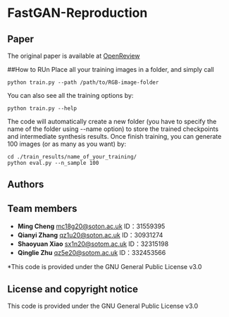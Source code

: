 # FastGAN-Reproduction

## Paper
The original paper is available at [OpenReview](https://openreview.net/forum?id=1Fqg133qRaI)

##How to RUn
Place all your training images in a folder, and simply call
```
python train.py --path /path/to/RGB-image-folder
```
You can also see all the training options by:
```
python train.py --help
```
The code will automatically create a new folder (you have to specify the name of the folder using --name option) to store the trained checkpoints and intermediate synthesis results.
Once finish training, you can generate 100 images (or as many as you want) by:
```
cd ./train_results/name_of_your_training/
python eval.py --n_sample 100 
```

## Authors


## Team members
* **Ming Cheng** [mc18g20@soton.ac.uk]() ID：31559395 
* **Qianyi Zhang** [qz1u20@soton.ac.uk]() ID：30931274 
* **Shaoyuan Xiao** [sx1n20@sotom.ac.uk]() ID：32315198 
* **Qinglie Zhu** [qz5e20@sotom.ac.uk]() ID：332453566  


*This code is provided under the GNU General Public License v3.0
## License and copyright notice
This code is provided under the GNU General Public License v3.0
